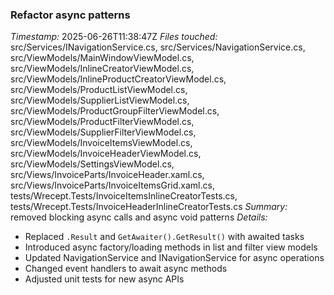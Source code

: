 ### Refactor async patterns
*Timestamp:* 2025-06-26T11:38:47Z
*Files touched:* src/Services/INavigationService.cs, src/Services/NavigationService.cs, src/ViewModels/MainWindowViewModel.cs, src/ViewModels/InlineCreatorViewModel.cs, src/ViewModels/InlineProductCreatorViewModel.cs, src/ViewModels/ProductListViewModel.cs, src/ViewModels/SupplierListViewModel.cs, src/ViewModels/ProductGroupFilterViewModel.cs, src/ViewModels/ProductFilterViewModel.cs, src/ViewModels/SupplierFilterViewModel.cs, src/ViewModels/InvoiceItemsViewModel.cs, src/ViewModels/InvoiceHeaderViewModel.cs, src/ViewModels/SettingsViewModel.cs, src/Views/InvoiceParts/InvoiceHeader.xaml.cs, src/Views/InvoiceParts/InvoiceItemsGrid.xaml.cs, tests/Wrecept.Tests/InvoiceItemsInlineCreatorTests.cs, tests/Wrecept.Tests/InvoiceHeaderInlineCreatorTests.cs
*Summary:* removed blocking async calls and async void patterns
*Details:*
- Replaced `.Result` and `GetAwaiter().GetResult()` with awaited tasks
- Introduced async factory/loading methods in list and filter view models
- Updated NavigationService and INavigationService for async operations
- Changed event handlers to await async methods
- Adjusted unit tests for new async APIs
